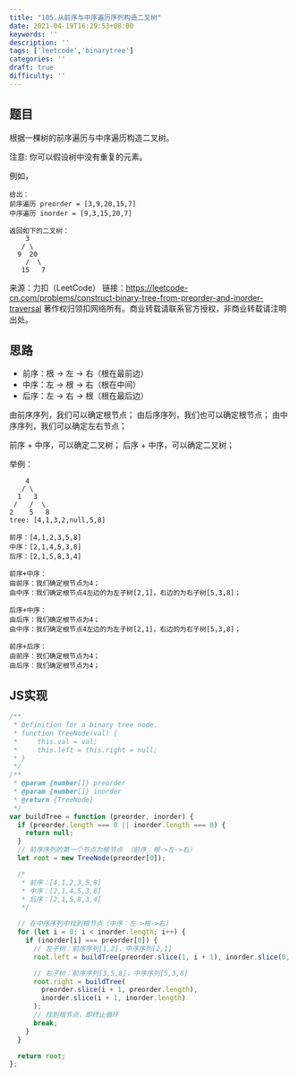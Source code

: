 ```yaml
---
title: "105.从前序与中序遍历序列构造二叉树"
date: 2021-04-19T16:29:53+08:00
keywords: ''
description: ''
tags: ['leetcode','binarytree']
categories: ''
draft: true
difficulty: ''
---
```


## 题目

根据一棵树的前序遍历与中序遍历构造二叉树。

注意:
你可以假设树中没有重复的元素。

例如，
```
给出：
前序遍历 preorder = [3,9,20,15,7]
中序遍历 inorder = [9,3,15,20,7]

返回如下的二叉树：
    3
   / \
  9  20
    /  \
   15   7
```

来源：力扣（LeetCode）
链接：https://leetcode-cn.com/problems/construct-binary-tree-from-preorder-and-inorder-traversal
著作权归领扣网络所有。商业转载请联系官方授权，非商业转载请注明出处。

## 思路

- 前序：根 -> 左 -> 右（根在最前边）
- 中序：左 -> 根 -> 右（根在中间）
- 后序：左 -> 右 -> 根（根在最后边）

由前序序列，我们可以确定根节点；
由后序序列，我们也可以确定根节点；
由中序序列，我们可以确定左右节点；

前序 + 中序，可以确定二叉树；
后序 + 中序，可以确定二叉树；

举例：
```
    4
   / \
  1   3
 /   /  \ 
2    5   8
tree: [4,1,3,2,null,5,8]

前序：[4,1,2,3,5,8]
中序：[2,1,4,5,3,8]
后序：[2,1,5,8,3,4]

前序+中序：
由前序：我们确定根节点为4；
由中序：我们确定根节点4左边的为左子树[2,1]，右边的为右子树[5,3,8]；

后序+中序：
由后序：我们确定根节点为4；
由中序：我们确定根节点4左边的为左子树[2,1]，右边的为右子树[5,3,8]；

前序+后序：
由前序：我们确定根节点为4；
由后序：我们确定根节点为4；
```

## JS实现

```javascript
/**
 * Definition for a binary tree node.
 * function TreeNode(val) {
 *     this.val = val;
 *     this.left = this.right = null;
 * }
 */
/**
 * @param {number[]} preorder
 * @param {number[]} inorder
 * @return {TreeNode}
 */
var buildTree = function (preorder, inorder) {
  if (preorder.length === 0 || inorder.length === 0) {
    return null;
  }
  // 前序序列的第一个节点为根节点 （前序：根->左->右）
  let root = new TreeNode(preorder[0]);

  /*
   * 前序：[4,1,2,3,5,8]
   * 中序：[2,1,4,5,3,8]
   * 后序：[2,1,5,8,3,4]
   */

  // 在中序序列中找到根节点（中序：左->根->右）
  for (let i = 0; i < inorder.length; i++) {
    if (inorder[i] === preorder[0]) {
      // 左子树：前序序列[1,2]，中序序列[2,1]
      root.left = buildTree(preorder.slice(1, i + 1), inorder.slice(0, i));

      // 右子树：前序序列[3,5,8]，中序序列[5,3,8]
      root.right = buildTree(
        preorder.slice(i + 1, preorder.length),
        inorder.slice(i + 1, inorder.length)
      );
      // 找到根节点，即终止循环
      break;
    }
  }

  return root;
};
```

